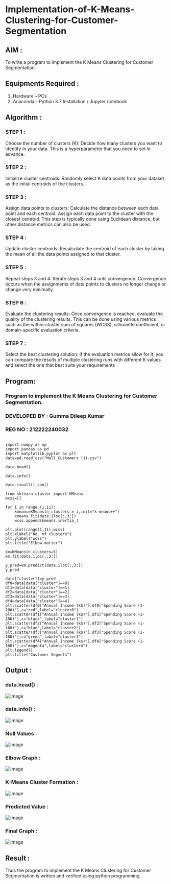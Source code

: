 # Implementation-of-K-Means-Clustering-for-Customer-Segmentation

## AIM :

To write a program to implement the K Means Clustering for Customer Segmentation.

## Equipments Required :

1. Hardware – PCs
2. Anaconda – Python 3.7 Installation / Jupyter notebook

## Algorithm :

### STEP 1 :

Choose the number of clusters (K): Decide how many clusters you want to identify in your data. This is a hyperparameter that you need to set in advance.

### STEP 2 :

Initialize cluster centroids: Randomly select K data points from your dataset as the initial centroids of the clusters.

### STEP 3 :

Assign data points to clusters: Calculate the distance between each data point and each centroid. Assign each data point to the cluster with the closest centroid. This step is typically done using Euclidean distance, but other distance metrics can also be used.

### STEP 4 :

Update cluster centroids: Recalculate the centroid of each cluster by taking the mean of all the data points assigned to that cluster.

### STEP 5 :

Repeat steps 3 and 4: Iterate steps 3 and 4 until convergence. Convergence occurs when the assignments of data points to clusters no longer change or change very minimally.

### STEP 6 :

Evaluate the clustering results: Once convergence is reached, evaluate the quality of the clustering results. This can be done using various metrics such as the within-cluster sum of squares (WCSS), silhouette coefficient, or domain-specific evaluation criteria.

### STEP 7 :

Select the best clustering solution: If the evaluation metrics allow for it, you can compare the results of multiple clustering runs with different K values and select the one that best suits your requirements




## Program:

### Program to implement the K Means Clustering for Customer Segmentation.
### DEVELOPED BY : Gumma Dileep Kumar
### REG NO : 212222240032

```

import numpy as np
import pandas as pd
import matplotlib.pyplot as plt
data=pd.read_csv("Mall_Customers (1).csv")

data.head()

data.info()

data.isnull().sum()

from sklearn.cluster import KMeans
wcss=[]

for i in range (1,11):
    kmeans=KMeans(n_clusters = i,init="k-means++")
    kmeans.fit(data.iloc[:,3:])
    wcss.append(kmeans.inertia_)

plt.plot(range(1,11),wcss)
plt.xlabel("No. of clusters")
plt.ylabel("wcss")
plt.title("Elbow matter")

km=KMeans(n_clusters=5)
km.fit(data.iloc[:,3:])

y_pred=km.predict(data.iloc[:,3:])
y_pred

data["cluster"]=y_pred
df0=data[data["cluster"]==0]
df1=data[data["cluster"]==1]
df2=data[data["cluster"]==2]
df3=data[data["cluster"]==3]
df4=data[data["cluster"]==4]
plt.scatter(df0["Annual Income (k$)"],df0["Spending Score (1-100)"],c="red",label="cluster0")
plt.scatter(df1["Annual Income (k$)"],df1["Spending Score (1-100)"],c="black",label="cluster1")
plt.scatter(df2["Annual Income (k$)"],df2["Spending Score (1-100)"],c="blue",label="cluster2")
plt.scatter(df3["Annual Income (k$)"],df3["Spending Score (1-100)"],c="green",label="cluster3")
plt.scatter(df4["Annual Income (k$)"],df4["Spending Score (1-100)"],c="magenta",label="cluster4")
plt.legend()
plt.title("Customer Segmets")
```

## Output :

### data.head() :

![image](https://github.com/Abrinnisha6/Implementation-of-K-Means-Clustering-for-Customer-Segmentation/assets/118889454/bae75e26-4d77-42d2-8c96-821e1c12526f)

### data.info() :

![image](https://github.com/Abrinnisha6/Implementation-of-K-Means-Clustering-for-Customer-Segmentation/assets/118889454/27f98e60-678b-4c6b-91e8-af987144f8aa)


### Null Values :

![image](https://github.com/Abrinnisha6/Implementation-of-K-Means-Clustering-for-Customer-Segmentation/assets/118889454/eab8a0ef-7ccc-4c14-9762-108c6069d45e)

### Elbow Graph :

![image](https://github.com/Abrinnisha6/Implementation-of-K-Means-Clustering-for-Customer-Segmentation/assets/118889454/034a80f5-5ade-49f2-bdd0-7b32ae1aba22)


### K-Means Cluster Formation :

![image](https://github.com/Abrinnisha6/Implementation-of-K-Means-Clustering-for-Customer-Segmentation/assets/118889454/dba43779-8573-403a-8f29-40155432d81f)

 
### Predicted Value :

![image](https://github.com/Abrinnisha6/Implementation-of-K-Means-Clustering-for-Customer-Segmentation/assets/118889454/d5091df5-086c-441f-9b6c-89992c8d8a64)

### Final Graph :

![image](https://github.com/Abrinnisha6/Implementation-of-K-Means-Clustering-for-Customer-Segmentation/assets/118889454/82be4a8d-d8d6-4c0e-a4fe-86336dd60ffd)


## Result :

Thus the program to implement the K Means Clustering for Customer Segmentation is written and verified using python programming.
